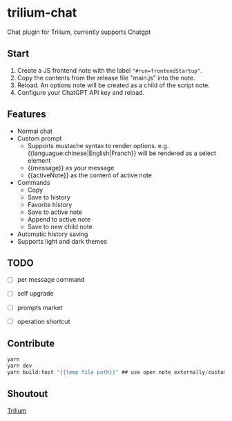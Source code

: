 # trilium-chat
Chat plugin for Trilium, currently supports Chatgpt



## Start

1. Create a JS frontend note with the label `"#run=frontendStartup"`.
2. Copy the contents from the release file "main.js" into the note.
3. Reload. An options note will be created as a child of the script note.
4. Configure your ChatGPT API key and reload.

## Features 

- Normal chat
- Custom prompt
  - Supports mustache syntax to render options. e.g. {{languague:chinese|English|Franch}} will be rendered as a select element
  - {{message}} as your message
  - {{activeNote}} as the content of active note
- Commands
  - Copy
  - Save to history
  - Favorite history
  - Save to active note
  - Append to active note
  - Save to new child note
- Automatic history saving
- Supports light and dark themes



## TODO

- [ ] per message command
- [ ] self upgrade
- [ ] prompts market
- [ ] operation shortcut



## Contribute

```js
yarn
yarn dev
yarn build:test "{{temp file path}}" ## use open note externally/custom to create a temporary file
```

## Shoutout

[Trilium](https://github.com/zadam/trilium)